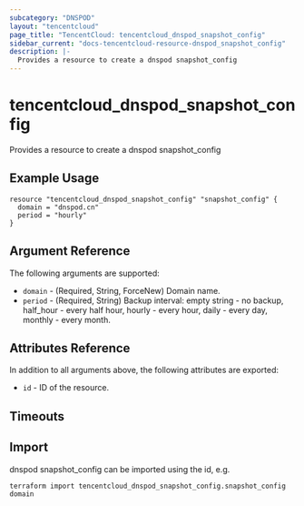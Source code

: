 ```yaml
---
subcategory: "DNSPOD"
layout: "tencentcloud"
page_title: "TencentCloud: tencentcloud_dnspod_snapshot_config"
sidebar_current: "docs-tencentcloud-resource-dnspod_snapshot_config"
description: |-
  Provides a resource to create a dnspod snapshot_config
---
```


# tencentcloud_dnspod_snapshot_config

Provides a resource to create a dnspod snapshot_config

## Example Usage

```hcl
resource "tencentcloud_dnspod_snapshot_config" "snapshot_config" {
  domain = "dnspod.cn"
  period = "hourly"
}
```

## Argument Reference

The following arguments are supported:

* `domain` - (Required, String, ForceNew) Domain name.
* `period` - (Required, String) Backup interval: empty string - no backup, half_hour - every half hour, hourly - every hour, daily - every day, monthly - every month.

## Attributes Reference

In addition to all arguments above, the following attributes are exported:

* `id` - ID of the resource.



## Timeouts

<no value>


## Import

dnspod snapshot_config can be imported using the id, e.g.

```
terraform import tencentcloud_dnspod_snapshot_config.snapshot_config domain
```

